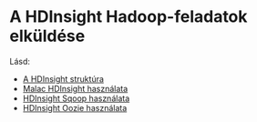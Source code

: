 <properties
    pageTitle="Feladatok Hadoop HDInsight elküldése |} Microsoft Azure"
    description="Megtudhatja, hogy miként küldhetnek Azure hdinsight szolgáltatáshoz hadoop Hadoop feladatokat."
    editor="cgronlun"
    manager="jhubbard"
    services="hdinsight"
    documentationCenter=""
    tags="azure-portal"
    authors="mumian"/>

<tags
    ms.service="hdinsight"
    ms.workload="big-data"
    ms.tgt_pltfrm="na"
    ms.devlang="na"
    ms.topic="article"
    ms.date="09/14/2016"
    ms.author="jgao"/>

# <a name="submit-hadoop-jobs-in-hdinsight"></a>A HDInsight Hadoop-feladatok elküldése

Lásd: 

- [A HDInsight struktúra](hdinsight-use-hive.md)
- [Malac HDInsight használata](hdinsight-use-pig.md)
- [HDInsight Sqoop használata](hdinsight-use-sqoop.md)
- [HDInsight Oozie használata](hdinsight-use-oozie.md)
